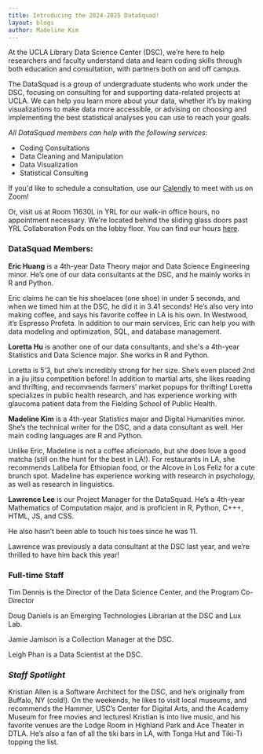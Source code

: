 ```yaml
---
title: Introducing the 2024-2025 DataSquad!
layout: blogs
author: Madeline Kim
---
```





At the UCLA Library Data Science Center (DSC), we’re here to help researchers and faculty understand data and learn coding skills through both education and consultation, with partners both on and off campus.

The DataSquad is a group of undergraduate students who work under the DSC, focusing on consulting for and supporting data-related projects at UCLA. We can help you learn more about your data, whether it’s by making visualizations to make data more accessible, or advising on choosing and implementing the best statistical analyses you can use to reach your goals. 

*All DataSquad members can help with the following services*:
- Coding Consultations
- Data Cleaning and Manipulation
- Data Visualization
- Statistical Consulting

If you'd like to schedule a consultation, use our [Calendly](https://calendly.com/data-squad) to meet with us on Zoom!

Or, visit us at Room 11630L in YRL for our walk-in office hours, no appointment necessary. We're located behind the sliding glass doors past YRL Collaboration Pods on the lobby floor. You can find our hours [here](https://ucla-datasquad.github.io/#contact).

### DataSquad Members:

**Eric Huang** is a 4th-year Data Theory major and Data Science Engineering minor. He’s one of our data consultants at the DSC, and he mainly works in R and Python. 

Eric claims he can tie his shoelaces (one shoe) in under 5 seconds, and when we timed him at the DSC, he did it in 3.41 seconds! He’s also very into making coffee, and says his favorite coffee in LA is his own. In Westwood, it’s Espresso Profeta. In addition to our main services, Eric can help you with data modeling and optimization, SQL, and database management.

**Loretta Hu** is another one of our data consultants, and she's a 4th-year Statistics and Data Science major. She works in R and Python. 

Loretta is 5’3, but she’s incredibly strong for her size. She’s even placed 2nd in a jiu jitsu competition before! In addition to martial arts, she likes reading and thrifting, and recommends farmers’ market popups for thrifting! Loretta specializes in public health research, and has experience working with glaucoma patient data from the Fielding School of Public Health.

**Madeline Kim** is a 4th-year Statistics major and Digital Humanities minor. She’s the technical writer for the DSC, and a data consultant as well. Her main coding languages are R and Python. 

Unlike Eric, Madeline is not a coffee aficionado, but she does love a good matcha (still on the hunt for the best in LA!). For restaurants in LA, she recommends Lalibela for Ethiopian food, or the Alcove in Los Feliz for a cute brunch spot. Madeline has experience working with research in psychology, as well as research in linguistics. 

**Lawrence Lee** is our Project Manager for the DataSquad. He’s a 4th-year Mathematics of Computation major, and is proficient in R, Python, C+++, HTML, JS, and CSS. 

He also hasn’t been able to touch his toes since he was 11.

Lawrence was previously a data consultant at the DSC last year, and we’re thrilled to have him back this year!

### Full-time Staff

Tim Dennis is the Director of the Data Science Center, and the Program Co-Director

Doug Daniels is an Emerging Technologies Librarian at the DSC and Lux Lab.

Jamie Jamison is a Collection Manager at the DSC.

Leigh Phan is a Data Scientist at the DSC.

### _Staff Spotlight_

Kristian Allen is a Software Architect for the DSC, and he’s originally from Buffalo, NY (cold!). On the weekends, he likes to visit local museums, and recommends the Hammer, USC’s Center for Digital Arts, and the Academy Museum for free movies and lectures! Kristian is into live music, and his favorite venues are the Lodge Room in Highland Park and Ace Theater in DTLA. He’s also a fan of all the tiki bars in LA, with Tonga Hut and Tiki-Ti topping the list.






